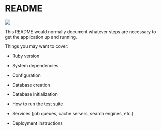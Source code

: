 # README

<img src= 'https://travis-ci.org/APA092/flashcards.svg?branch=seventh-task'>

This README would normally document whatever steps are necessary to get the
application up and running.

Things you may want to cover:

* Ruby version

* System dependencies

* Configuration

* Database creation

* Database initialization

* How to run the test suite

* Services (job queues, cache servers, search engines, etc.)

* Deployment instructions
